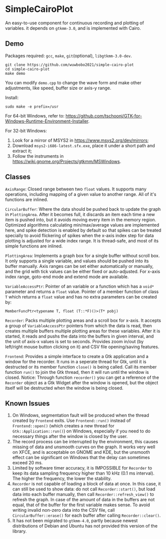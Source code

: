 # SimpleCairoPlot
An easy-to-use component for continuous recording and plotting of variables. it depends on `gtkmm-3.0`, and is implemented with Cairo.

## Demo
Packages required: `gcc`, `make`, `git`(optional), `libgtkmm-3.0-dev`.
```
git clone https://github.com/wuwbobo2021/simple-cairo-plot
cd simple-cairo-plot
make demo
```
You can modify `demo.cpp` to change the wave form and make other adjustments, like speed, buffer size or axis-y range.

Install:
```
sudo make -e prefix=/usr
```

For 64-bit Windows, refer to: <https://github.com/tschoonj/GTK-for-Windows-Runtime-Environment-Installer>.

For 32-bit Windows:
1. Look for a mirror of MSYS2 in <https://www.msys2.org/dev/mirrors>;
2. Download `msys2-i686-latest.sfx.exe`, place it under a short path and extract it;
3. Follow the instruments in <https://wiki.gnome.org/Projects/gtkmm/MSWindows>.

## Classes
`AxisRange`: Closed range between two `float` values. It supports many operations, including mapping of a given value to another range. All of it's functions are inlined.

`CircularBuffer`: Where the data should be pushed back to update the graph in `PlottingArea`. After it becomes full, it discards an item each time a new item is pushed into, but it avoids moving every item in the memory region. Optimized algorithms calculating min/max/average values are implemented here, and spike detection is enabled by default so that spikes can be treated specially to avoid flickering of spikes when the x-axis index step for data plotting is adjusted for a wide index range. It is thread-safe, and most of its simple functions are inlined.

`PlottingArea`: Implements a graph box for a single buffer without scroll box. It only supports a single variable, and values should be pushed into its buffer manually. Axis ranges can be set either automatically or manually, and the grid with tick values can be either fixed or auto-adjusted. For x-axis index range, goto-end mode and extend mode are available.

`VariableAccessPtr`: Pointer of an variable or a function which has a `void*` parameter and returns a `float` value. Pointer of a member function of class `T` which returns a `float` value and has no extra parameters can be created by:
```
MemberFuncPtr<typename T, float (T::*F)()>(T* pobj)
```

`Recorder`: Packs multiple plotting areas and a scroll box for x-axis. It accepts a group of `VariableAccessPtr` pointers from which the data is read, then creates multiple buffers multiple plotting areas for these variables. After it is started, it reads and pushs the data into the buffers in given interval, and the unit of axis-x values is set to seconds. Provides zoom in/out (by left/right mouse button clicking on it) and CSV file opening/saving features.

`Frontend`: Provides a simple interface to create a Gtk application and a window for the recorder. It runs in a seperate thread for Gtk, until it is destructed or its member function `close()` is being called. Call its member function `run()` to join the Gtk thread, then it will run until the window is closed. Notice: Through function `recorder()` you can get a reference of the `Recorder` object as a Gtk Widget after the window is opened, but the object itself will be destructed when the window is being closed.

## Known Issues
1. On Windows, segmentation fault will be produced when the thread created by `Frontend` exits. Use `Frontend::run()` instead of `Frontend::open()` (which creates a new thread for `Gtk::Application::run()`) on Windows, especially if you need to do necessary things after the window is closed by the user.
2. The record process can be interrupted by the environment, this causes missing of data and unsmooth curves on the graph. It works very well on XFCE, and is acceptable on GNOME and KDE, but the unsmooth effect can be significant on Windows that the delay can sometimes exceed 20 ms.
3. Limited by software timer accuracy, it is IMPOSSIBLE for `Recorder` to keep its data sampling frequency higher than 10 kHz (0.1 ms interval). The higher the frequency, the lower the stability.
4. `Recorder` is not capable of loading a block of data at once. In this case, it can still be used to show data: do not call `Recorder::start()`, but load data into each buffer manually, then call `Recorder::refresh_view()` to refresh the graph. In case of the amount of data in the buffers are not equal, that of the buffer for the first variable makes sense. To avoid writing invalid non-zero data into the CSV file, call `CircularBuffer::erase()` for each buffer after calling `Recorder::clear()`.
5. It has not been migrated to `gtkmm-4.0`, partly because newest distributions of Debian and Ubuntu has not provided this version of the library.
